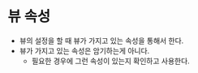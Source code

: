 # 뷰 속성
- 뷰의 설정을 할 때 뷰가 가지고 있는 속성을 통해서 한다.
- 뷰가 가지고 있는 속성은 암기하는게 아니다.
	- 필요한 경우에 그런 속성이 있는지 확인하고 사용한다.
